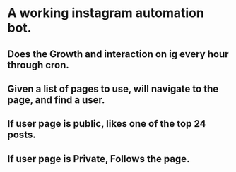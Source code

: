 # A working instagram automation bot.

## Does the Growth and interaction on ig every hour through cron.
## Given a list of pages to use, will navigate to the page, and find a user.
## If user page is public, likes one of the top 24 posts.
## If user page is Private, Follows the page.
